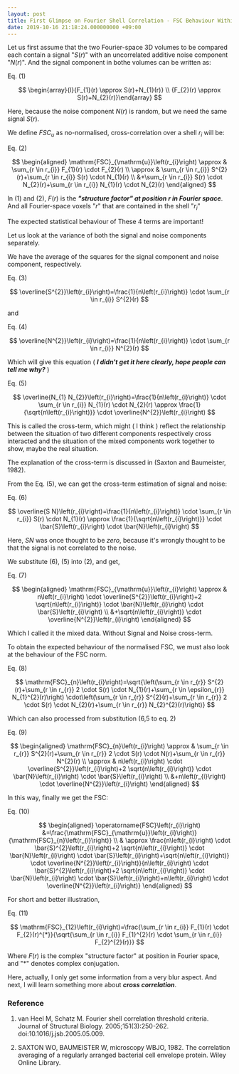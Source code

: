 ```yaml
---
layout: post
title: First Glimpse on Fourier Shell Correlation - FSC Behaviour Within A Shell
date: 2019-10-16 21:18:24.000000000 +09:00
---
```


Let us first assume that the two Fourier-space 3D volumes to be compared each contain a signal "$S(r)$" with an uncorrelated additive noise component "$N(r)$". And the signal component in bothe volumes can be written as:

Eq. (1)

$$
\begin{array}{l}{F_{1}(r) \approx S(r)+N_{1}(r)} \\ {F_{2}(r) \approx S(r)+N_{2}(r)}\end{array}
$$

Here, because the noise component $N(r)$ is random, but we need the same signal $S(r)$.

We define $FSC_u$ as no-normalised, cross-correlation over a shell $r_i$ will be:

Eq. (2)

$$
\begin{aligned} \mathrm{FSC}_{\mathrm{u}}\left(r_{i}\right) \approx & \sum_{r \in r_{i}} F_{1}(r) \cdot F_{2}(r) \\ \approx & \sum_{r \in r_{i}} S^{2}(r)+\sum_{r \in r_{i}} S(r) \cdot N_{1}(r) \\ &+\sum_{r \in r_{i}} S(r) \cdot N_{2}(r)+\sum_{r \in r_{i}} N_{1}(r) \cdot N_{2}(r) \end{aligned}
$$

In (1) and (2), $F(r)$ is the ***"structure factor" at position $r$ in Fourier space***. And all Fourier-space voxels "$r$" that are contained in the shell "$r_i$"

The expected statistical behaviour of These 4 terms are important! 

Let us look at the variance of both the signal and noise components separately.

We have the average of the squares for the signal component and noise component, respectively.

Eq. (3)

$$
\overline{S^{2}}\left(r_{i}\right)=\frac{1}{n\left(r_{i}\right)} \cdot \sum_{r \in r_{i}} S^{2}(r)
$$

and

Eq. (4)

$$
\overline{N^{2}}\left(r_{i}\right)=\frac{1}{n\left(r_{i}\right)} \cdot \sum_{r \in r_{i}} N^{2}(r)
$$

Which will give this equation ( ***I didn't get it here clearly, hope people can tell me why?*** )

Eq. (5)

$$
\overline{N_{1} N_{2}}\left(r_{i}\right)=\frac{1}{n\left(r_{i}\right)} \cdot \sum_{r \in r_{i}} N_{1}(r) \cdot N_{2}(r) \approx \frac{1}{\sqrt{n\left(r_{i}\right)}} \cdot \overline{N^{2}}\left(r_{i}\right)
$$

This is called the cross-term, which might ( I think ) reflect the relationship between the situation of two different components respectively cross interacted and the situation of the mixed components work together to show, maybe the real situation.

The explanation of the cross-term is discussed in (Saxton and Baumeister, 1982).

From the Eq. (5), we can get the cross-term estimation of signal and noise:

Eq. (6)

$$
\overline{S N}\left(r_{i}\right)=\frac{1}{n\left(r_{i}\right)} \cdot \sum_{r \in r_{i}} S(r) \cdot N_{1}(r) \approx \frac{1}{\sqrt{n\left(r_{i}\right)}} \cdot \bar{S}\left(r_{i}\right) \cdot \bar{N}\left(r_{i}\right)
$$

Here, $SN$ was once thought to be $zero$, because it's wrongly thought to be that the signal is not correlated to the noise.

We substitute (6), (5) into (2), and get,

Eq. (7)

$$
\begin{aligned} \mathrm{FSC}_{\mathrm{u}}\left(r_{i}\right) \approx & n\left(r_{i}\right) \cdot \overline{S^{2}}\left(r_{i}\right)+2 \sqrt{n\left(r_{i}\right)} \cdot \bar{N}\left(r_{i}\right) \cdot \bar{S}\left(r_{i}\right) \\ &+\sqrt{n\left(r_{i}\right)} \cdot \overline{N^{2}}\left(r_{i}\right) \end{aligned}
$$

Which I called it the mixed data. Without Signal and Noise cross-term.

To obtain the expected behaviour of the normalised FSC, we must also look at the behaviour of the FSC norm.

Eq. (8)

$$
\mathrm{FSC}_{n}\left(r_{i}\right)=\sqrt{\left(\sum_{r \in r_{r}} S^{2}(r)+\sum_{r \in r_{r}} 2 \cdot S(r) \cdot N_{1}(r)+\sum_{r \in \epsilon_{r}} N_{1}^{2}(r)\right) \cdot\left(\sum_{r \in r_{r}} S^{2}(r)+\sum_{r \in r_{r}} 2 \cdot S(r) \cdot N_{2}(r)+\sum_{r \in r_{r}} N_{2}^{2}(r)\right)}
$$

Which can also processed from substitution (6,5 to eq. 2)

Eq. (9)

$$
\begin{aligned} \mathrm{FSC}_{n}\left(r_{i}\right) \approx & \sum_{r \in r_{r}} S^{2}(r)+\sum_{r \in r_{r}} 2 \cdot S(r) \cdot N(r)+\sum_{r \in r_{r}} N^{2}(r) \\ \approx & n\left(r_{i}\right) \cdot \overline{S^{2}}\left(r_{i}\right)+2 \sqrt{n\left(r_{i}\right)} \cdot \bar{N}\left(r_{i}\right) \cdot \bar{S}\left(r_{i}\right) \\ &+n\left(r_{i}\right) \cdot \overline{N^{2}}\left(r_{i}\right) \end{aligned}
$$

In this way, finally we get the FSC:

Eq. (10)

$$
\begin{aligned} \operatorname{FSC}\left(r_{i}\right) &=\frac{\mathrm{FSC}_{\mathrm{u}}\left(r_{i}\right)}{\mathrm{FSC}_{n}\left(r_{i}\right)} \\ & \approx \frac{n\left(r_{i}\right) \cdot \bar{S}^{2}\left(r_{i}\right)+2 \sqrt{n\left(r_{i}\right)} \cdot \bar{N}\left(r_{i}\right) \cdot \bar{S}\left(r_{i}\right)+\sqrt{n\left(r_{i}\right)} \cdot \overline{N^{2}}\left(r_{i}\right)}{n\left(r_{i}\right) \cdot \bar{S}^{2}\left(r_{i}\right)+2 \sqrt{n\left(r_{i}\right)} \cdot \bar{N}\left(r_{i}\right) \cdot \bar{S}\left(r_{i}\right)+n\left(r_{i}\right) \cdot \overline{N^{2}}\left(r_{i}\right)} \end{aligned}
$$

For short and better illustration,

Eq. (11)

$$
\mathrm{FSC}_{12}\left(r_{i}\right)=\frac{\sum_{r \in r_{i}} F_{1}(r) \cdot F_{2}(r)^{*}}{\sqrt{\sum_{r \in r_{i}} F_{1}^{2}(r) \cdot \sum_{r \in r_{i}} F_{2}^{2}(r)}}
$$

Where $F(r)$ is the complex "structure factor" at position in Fourier space, and "$*$" denotes complex conjugation.

Here, actually, I only get some information from a very blur aspect. And next, I will learn something more about ***cross correlation***.

### Reference

1.	van Heel M, Schatz M. Fourier shell correlation threshold criteria. Journal of Structural Biology. 2005;151(3):250-262. doi:10.1016/j.jsb.2005.05.009.

2.	SAXTON WO, BAUMEISTER W, microscopy WBJO, 1982. The correlation averaging of a regularly arranged bacterial cell envelope protein. Wiley Online Library.
